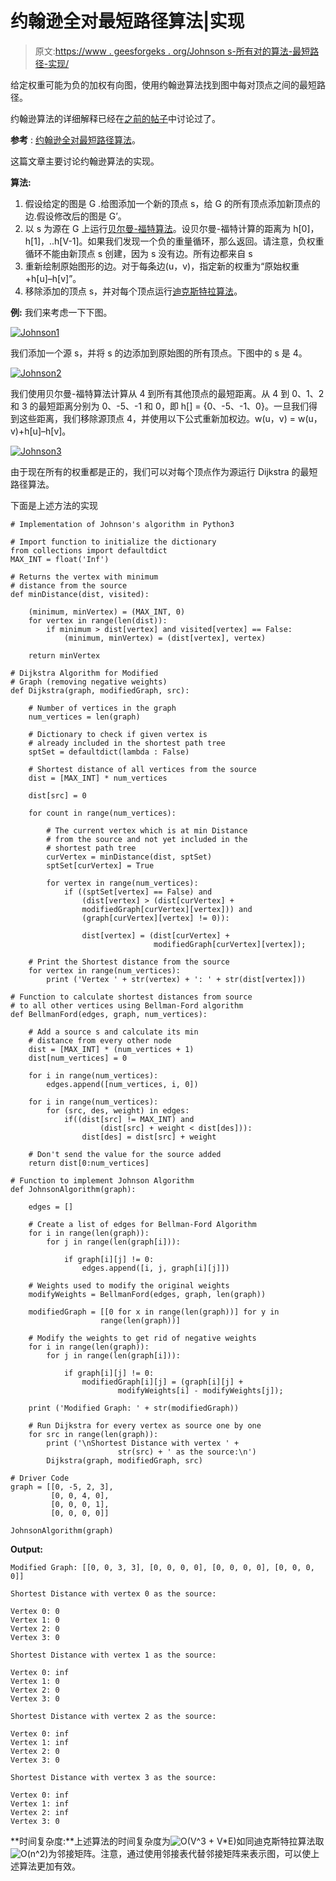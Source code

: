 # 约翰逊全对最短路径算法|实现

> 原文:[https://www . geesforgeks . org/Johnson s-所有对的算法-最短路径-实现/](https://www.geeksforgeeks.org/johnsons-algorithm-for-all-pairs-shortest-paths-implementation/)

给定权重可能为负的加权有向图，使用约翰逊算法找到图中每对顶点之间的最短路径。

约翰逊算法的详细解释已经在[之前的帖子](https://www.geeksforgeeks.org/johnsons-algorithm/)中讨论过了。

**参考** : [约翰逊全对最短路径算法](https://www.geeksforgeeks.org/johnsons-algorithm/)。

这篇文章主要讨论约翰逊算法的实现。

**算法:**

1.  假设给定的图是 G .给图添加一个新的顶点 s，给 G 的所有顶点添加新顶点的边.假设修改后的图是 G’。
2.  以 s 为源在 G 上运行[贝尔曼-福特算法](https://www.geeksforgeeks.org/dynamic-programming-set-23-bellman-ford-algorithm/)。设贝尔曼-福特计算的距离为 h[0]，h[1]，..h[V-1]。如果我们发现一个负的重量循环，那么返回。请注意，负权重循环不能由新顶点 s 创建，因为 s 没有边。所有边都来自 s
3.  重新绘制原始图形的边。对于每条边(u，v)，指定新的权重为“原始权重+h[u]–h[v]”。
4.  移除添加的顶点 s，并对每个顶点运行[迪克斯特拉算法](https://www.geeksforgeeks.org/greedy-algorithms-set-6-dijkstras-shortest-path-algorithm/)。

**例:**
我们来考虑一下下图。

[![Johnson1](img/ae2b4ba8ab210e1d628b1bebf97da7d4.png)](https://media.geeksforgeeks.org/wp-content/cdn-uploads/Johnson1.png)

我们添加一个源 s，并将 s 的边添加到原始图的所有顶点。下图中的 s 是 4。

[![Johnson2](img/8a3eaa9ba527327874adbfa5ff3f8b0c.png)](https://media.geeksforgeeks.org/wp-content/cdn-uploads/Johnson2.png)

我们使用贝尔曼-福特算法计算从 4 到所有其他顶点的最短距离。从 4 到 0、1、2 和 3 的最短距离分别为 0、-5、-1 和 0，即 h[] = {0、-5、-1、0}。一旦我们得到这些距离，我们移除源顶点 4，并使用以下公式重新加权边。w(u，v) = w(u，v)+h[u]–h[v]。

[![Johnson3](img/97257f4232776f80eadfd9051f5a27ad.png)](https://media.geeksforgeeks.org/wp-content/cdn-uploads/Johnson3.png)

由于现在所有的权重都是正的，我们可以对每个顶点作为源运行 Dijkstra 的最短路径算法。

下面是上述方法的实现

```
# Implementation of Johnson's algorithm in Python3

# Import function to initialize the dictionary
from collections import defaultdict
MAX_INT = float('Inf')

# Returns the vertex with minimum 
# distance from the source
def minDistance(dist, visited):

    (minimum, minVertex) = (MAX_INT, 0)
    for vertex in range(len(dist)):
        if minimum > dist[vertex] and visited[vertex] == False:
            (minimum, minVertex) = (dist[vertex], vertex)

    return minVertex

# Dijkstra Algorithm for Modified 
# Graph (removing negative weights)
def Dijkstra(graph, modifiedGraph, src):

    # Number of vertices in the graph
    num_vertices = len(graph)

    # Dictionary to check if given vertex is 
    # already included in the shortest path tree
    sptSet = defaultdict(lambda : False)

    # Shortest distance of all vertices from the source
    dist = [MAX_INT] * num_vertices

    dist[src] = 0

    for count in range(num_vertices):

        # The current vertex which is at min Distance 
        # from the source and not yet included in the 
        # shortest path tree
        curVertex = minDistance(dist, sptSet)
        sptSet[curVertex] = True

        for vertex in range(num_vertices):
            if ((sptSet[vertex] == False) and
                (dist[vertex] > (dist[curVertex] + 
                modifiedGraph[curVertex][vertex])) and
                (graph[curVertex][vertex] != 0)):

                dist[vertex] = (dist[curVertex] +
                                modifiedGraph[curVertex][vertex]);

    # Print the Shortest distance from the source
    for vertex in range(num_vertices):
        print ('Vertex ' + str(vertex) + ': ' + str(dist[vertex]))

# Function to calculate shortest distances from source
# to all other vertices using Bellman-Ford algorithm
def BellmanFord(edges, graph, num_vertices):

    # Add a source s and calculate its min
    # distance from every other node
    dist = [MAX_INT] * (num_vertices + 1)
    dist[num_vertices] = 0

    for i in range(num_vertices):
        edges.append([num_vertices, i, 0])

    for i in range(num_vertices):
        for (src, des, weight) in edges:
            if((dist[src] != MAX_INT) and 
                    (dist[src] + weight < dist[des])):
                dist[des] = dist[src] + weight

    # Don't send the value for the source added
    return dist[0:num_vertices]

# Function to implement Johnson Algorithm
def JohnsonAlgorithm(graph):

    edges = []

    # Create a list of edges for Bellman-Ford Algorithm
    for i in range(len(graph)):
        for j in range(len(graph[i])):

            if graph[i][j] != 0:
                edges.append([i, j, graph[i][j]])

    # Weights used to modify the original weights
    modifyWeights = BellmanFord(edges, graph, len(graph))

    modifiedGraph = [[0 for x in range(len(graph))] for y in
                    range(len(graph))]

    # Modify the weights to get rid of negative weights
    for i in range(len(graph)):
        for j in range(len(graph[i])):

            if graph[i][j] != 0:
                modifiedGraph[i][j] = (graph[i][j] + 
                        modifyWeights[i] - modifyWeights[j]);

    print ('Modified Graph: ' + str(modifiedGraph))

    # Run Dijkstra for every vertex as source one by one
    for src in range(len(graph)):
        print ('\nShortest Distance with vertex ' +
                        str(src) + ' as the source:\n')
        Dijkstra(graph, modifiedGraph, src)

# Driver Code
graph = [[0, -5, 2, 3], 
         [0, 0, 4, 0], 
         [0, 0, 0, 1], 
         [0, 0, 0, 0]]

JohnsonAlgorithm(graph)
```

**Output:**

```
Modified Graph: [[0, 0, 3, 3], [0, 0, 0, 0], [0, 0, 0, 0], [0, 0, 0, 0]]

Shortest Distance with vertex 0 as the source:

Vertex 0: 0
Vertex 1: 0
Vertex 2: 0
Vertex 3: 0

Shortest Distance with vertex 1 as the source:

Vertex 0: inf
Vertex 1: 0
Vertex 2: 0
Vertex 3: 0

Shortest Distance with vertex 2 as the source:

Vertex 0: inf
Vertex 1: inf
Vertex 2: 0
Vertex 3: 0

Shortest Distance with vertex 3 as the source:

Vertex 0: inf
Vertex 1: inf
Vertex 2: inf
Vertex 3: 0

```

**时间复杂度:**上述算法的时间复杂度为![O(V^3 + V*E)](img/55f33671be35d1b9117f0eba4d2a240f.png "Rendered by QuickLaTeX.com")如同迪克斯特拉算法取![O(n^2)](img/598be626cedc018633480e0f69670fd8.png "Rendered by QuickLaTeX.com")为邻接矩阵。注意，通过使用邻接表代替邻接矩阵来表示图，可以使上述算法更加有效。